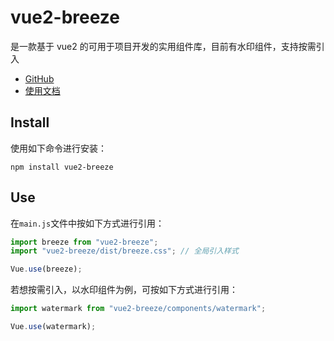 # vue2-breeze

是一款基于 vue2 的可用于项目开发的实用组件库，目前有水印组件，支持按需引入

- [GitHub](https://github.com/bingwen1021/vue2-breeze.git)
- [使用文档](https://bingwen1021.github.io/vue2-breeze/)

## Install

使用如下命令进行安装：

```
npm install vue2-breeze
```

## Use

在`main.js`文件中按如下方式进行引用：

```js
import breeze from "vue2-breeze";
import "vue2-breeze/dist/breeze.css"; // 全局引入样式

Vue.use(breeze);
```

若想按需引入，以水印组件为例，可按如下方式进行引用：

```js
import watermark from "vue2-breeze/components/watermark";

Vue.use(watermark);
```
